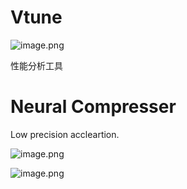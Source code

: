 # Vtune

![image.png](https://s2.loli.net/2022/03/22/9wr2gPtsWnTbMHL.png)

 性能分析工具



# Neural Compresser

Low precision accleartion.

![image.png](https://s2.loli.net/2022/03/22/LnRh9QEeFMWsJ6X.png)

![image.png](https://s2.loli.net/2022/03/22/3IJag4qxQhfMNyC.png)